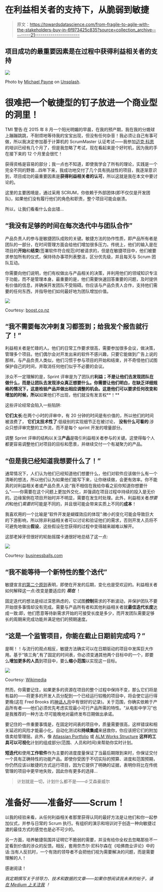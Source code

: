 # 在利益相关者的支持下，从脆弱到敏捷

> 原文：<https://towardsdatascience.com/from-fragile-to-agile-with-the-stakeholders-buy-in-6f973425c835?source=collection_archive---------21----------------------->

## 项目成功的最重要因素是**在过程中获得利益相关者的支持**

![](img/101dace1ff1a0da0e7319b983ae8d193.png)

Photo by [Michael Payne](https://unsplash.com/@mpayne66?utm_source=medium&utm_medium=referral) on [Unsplash](https://unsplash.com?utm_source=medium&utm_medium=referral).

# 很难把一个敏捷型的钉子放进一个商业型的洞里！

TMI 警告:在 2015 年 8 月一个阳光明媚的早晨，在我的预产期，我在我的分娩球上蹦蹦跳跳，不耐烦地等待我的宝宝出现，但没有任何杂音！我必须让自己有事可做，所以我决定参加基于计算机的 ScrumMaster 认证考试——我参加[迈克·科恩](https://medium.com/u/7235ff520fbc?source=post_page-----6f973425c835--------------------------------)的培训已经有几个月了，但是我忽略了考试，现在看起来是个好时机，因为我的手在接下来的 12 个月里会很忙！

获得资格是容易的部分；我一点也不知道，即使我学会了所有的理论，实践是一个完全不同的野兽…四年下来，我成功地交付了几个具有挑战性的项目，我逐渐意识到，项目成功的最重要因素是**获得利益相关者的认可**，所以这就是我在本文中要讨论的。

这里的主要困境是，通过采用 SCRUM，你依赖于外部团体(即不仅仅是开发团队)，如果他们没有履行他们的角色和职责，整个项目可能会崩溃。

所以，让我们看看什么会出错…

## “我没有足够的时间在每次迭代中与团队合作”

产品负责人的参与是敏捷团队成败的关键。敏捷方法的协作性质，即产品所有者是团队的一部分，在时间管理方面会给他们增加很多压力。传统上，他们的输入是在项目的**开始**和**结束**(签署软件符合规范)时被请求的，但是在敏捷项目中，他们被要求参加所有的仪式，保持待办事项列表整洁，区分优先级，并且每天与 Scrum 团队互动。

你需要向他们说明，他们有权做出与产品相关的决策，并利用他们的领域知识专注于功能，而不是管理本身。最重要的是，他们需要快速回答重要的问题，及时提供有价值的信息，并确保开发团队不受阻碍。你应该与产品负责人合作，支持他们需要的任何东西，并指导他们如何最好地为团队增加价值。

![](img/203717bc1aa5d09e6b0945790289279a.png)

Courtesy: [boost.co.nz](https://www.boost.co.nz/blog/2018/05/stakeholders-in-scrum-product-owner)

## “我不需要每次冲刺复习都签到；给我发个报告就行了！”

利益相关者是忙碌的人。他们的日常工作要求很高，需要参加很多会议，做决策，管理多个项目。他们偶尔会对开发出来的软件不感兴趣，只要它能做到广告上说的那样。与产品负责人类似，他们习惯于参与项目的开始和结束，并不奇怪他们试图保护自己的时间，并取消任何他们似乎不必要的会议。

涉众不一定理解的是，Sprint 评审是为了团队的**利益；不是让他们去发现团队在做什么，而是让团队去发现涉众真正想要什么。你需要让他们明白，在缺乏详细规格的情况下，这是检验产品并做出相应调整的机会。这是他们可以要求任何改变和增加的时候，所以**如果他们不出现，他们就没有发言权**！**

这些评论经常会陷入一些陷阱:

**它们太长**:在两个小时的评审中，有 20 分钟的时间是有价值的，所以他们的时间被浪费了，
**它们太技术性了**:低级别的实现细节正在被讨论，
**没有什么可看的**:涉众只想评审完整的工作流，而不是每个 sprint 开发的增量部分。

调整 Sprint 评审的结构以关注**产品**是吸引利益相关者参与的关键。这使得每个人都更容易调整他们对项目的目标和愿景，并继续交付一个有凝聚力的产品。

## “但是我已经知道我想要什么了！”

通常情况下，人们认为他们已经知道他们想要什么，他们对软件应该做什么有一个清晰的想法，所以他们认为如果他们能写下来，让你继续做，会更有效率。你不能真的对利益相关者或产品负责人说:“我不相信在我给你看之前你知道你想要什么”——你需要在这个问题上更加外交化，并强调在项目过程中持续的投入是无价的。边缘案例在项目开始时并不明显，需要在发生时处理。此外，利益相关者*想要的*和他们*需要的*可能是不同的，并且很可能会带来实质上不同的**成本**！

我喜欢用的一个比喻是“软件开发是蝴蝶效应的体现”:微小的变化可能会导致巨大的下游影响，所以除非利益相关者可以讨论和验证他们的需求，否则开发人员将不可避免地做出**假设**，这些假设在您获得的过程中变得越来越难以解开。

这部老掉牙但很好的轮胎摇摆卡通很好地总结了这一点:

![](img/015d86452f24ce96dcdd499d12ef713e.png)

Courtesy: [businessballs.com](https://www.businessballs.com/amusement-stress-relief/tree-swing-cartoon-pictures-early-versions)

## “我不能等待一个新特性的整个迭代”

敏捷宣言[的第二个原则](https://agilemanifesto.org/principles.html)表明，即使在开发的后期，变化也是受欢迎的。利益相关者如何解释这一点:改变是要适应的 ***现在*** ！

固定迭代的想法是经过深思熟虑的，它试图**控制**需求的不断波动，并保护团队不要开始很多事情却没有完成。需要与产品所有者和其他利益相关者就**最佳迭代长度**达成一致:即，他们愿意等待新需求开始的可接受长度是多少，而开发团队需要足够长的周期来完成功能并满足他们的预期速度。

## “这是一个监管项目，你能在截止日期前完成吗？”

是啊！！与流行的观点相反，敏捷方法确实可以在日期驱动的项目中发挥巨大作用。基于“铁三角”,有了固定的时间表，你必须变通其他两个目标中的一个，即要么**增加更多的人员**到项目中，要么**缩小范围**以实现这一目标。

![](img/5fd62e27bc089605de0853191de18979.png)

Courtesy: [Wikimedia](https://upload.wikimedia.org/wikipedia/commons/8/88/Project-triangle-en.svg)

然而，你需要记住，如果更多的资源在项目的整个过程中保持不变，那么它们将是有益的——将更多的开发人员分配到一个已经运行较晚的项目中，将会使它运行得更晚(这在 Fred Brooks 的[神话人月](https://en.wikipedia.org/wiki/The_Mythical_Man-Month)中有很好的记录)。关于范围，你确实依赖于产品所有者——他们必须优先考虑实现最小可行产品所需的特性。“从电影中学习”也是我推荐的一种方法:尽可能晚地对最终发布日期做出承诺。

要记住的一件重要事情是，在固定时间表的项目中，质量需要很高，这样错误和相关延迟的风险才能最小化。自动化测试和**持续集成**来拯救你，你应该把它们的附加值卖给管理层。此外，像 [Atlassian Portfolio](https://www.atlassian.com/software/jira/portfolio) 或 [ALM Works Structure](https://almworks.com/structure/overview.html) **这样的工具可以可视化**计划的组成部分(范围、人员和时间)来帮助你实时计划。

**短迭代**和使用**工作软件**作为主要的进度度量保证了当最后期限到来时，你保证交付一个具有正确特性的功能产品。即使你受困于不切实际的预算、进度和范围预期，你仍然应该以敏捷的方式运行项目，因为它提供了明确的证据，表明你将比在传统管理的项目中更早地失败，因此你有更多的选择…

> 计划就是一切，计划什么都不是——d·艾森豪威尔

# 准备好——准备好——Scrum！

以我的经验来看，从任何利益相关者那里获得认同的最好方法是让他们和你一起参加仪式，并参与日常的 Scrum 执行。有组织的演示和培训对于创造一种向敏捷过渡的最佳方式的感觉也是必不可少的。

另一方面，培养敏捷氛围并证明它不脆弱的需要，并没有给你全权去忽略那些不一定看到价值的涉众的反馈。相反，套用奈杰尔·尼科尔森在《哈佛商业评论》中的话:当有人反抗时，一个有效的领导者不会把他们视为需要解决的问题，而是需要理解的人！

感谢阅读！

*我定期撰写关于领导力、技术和数据的文章——如果你想阅读我未来的帖子，请* [*在 Medium 上关注我*](https://medium.com/@semika) *！*